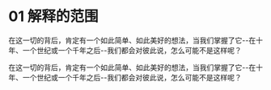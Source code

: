 # 01 解释的范围

在这一切的背后，肯定有一个如此简单、如此美好的想法，当我们掌握了它--在十年、一个世纪或一个千年之后--我们都会对彼此说，怎么可能不是这样呢？

在这一切的背后，肯定有一个如此简单、如此美好的想法，当我们掌握了它--在十年、一个世纪或一个千年之后--我们都会对彼此说，怎么可能不是这样呢？